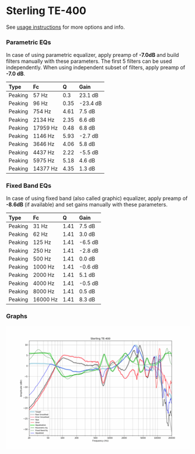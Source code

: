 # Sterling TE-400
See [usage instructions](https://github.com/jaakkopasanen/AutoEq#usage) for more options and info.

### Parametric EQs
In case of using parametric equalizer, apply preamp of **-7.0dB** and build filters manually
with these parameters. The first 5 filters can be used independently.
When using independent subset of filters, apply preamp of **-7.0 dB**.

| Type    | Fc       |    Q | Gain     |
|:--------|:---------|:-----|:---------|
| Peaking | 57 Hz    | 0.3  | 23.1 dB  |
| Peaking | 96 Hz    | 0.35 | -23.4 dB |
| Peaking | 754 Hz   | 4.61 | 7.5 dB   |
| Peaking | 2134 Hz  | 2.35 | 6.6 dB   |
| Peaking | 17959 Hz | 0.48 | 6.8 dB   |
| Peaking | 1146 Hz  | 5.93 | -2.7 dB  |
| Peaking | 3646 Hz  | 4.06 | 5.8 dB   |
| Peaking | 4437 Hz  | 2.22 | -5.5 dB  |
| Peaking | 5975 Hz  | 5.18 | 4.6 dB   |
| Peaking | 14377 Hz | 4.35 | 1.3 dB   |

### Fixed Band EQs
In case of using fixed band (also called graphic) equalizer, apply preamp of **-8.6dB**
(if available) and set gains manually with these parameters.

| Type    | Fc       |    Q | Gain    |
|:--------|:---------|:-----|:--------|
| Peaking | 31 Hz    | 1.41 | 7.5 dB  |
| Peaking | 62 Hz    | 1.41 | 3.0 dB  |
| Peaking | 125 Hz   | 1.41 | -6.5 dB |
| Peaking | 250 Hz   | 1.41 | -2.8 dB |
| Peaking | 500 Hz   | 1.41 | 0.0 dB  |
| Peaking | 1000 Hz  | 1.41 | -0.6 dB |
| Peaking | 2000 Hz  | 1.41 | 5.1 dB  |
| Peaking | 4000 Hz  | 1.41 | -0.5 dB |
| Peaking | 8000 Hz  | 1.41 | 0.5 dB  |
| Peaking | 16000 Hz | 1.41 | 8.3 dB  |

### Graphs
![](./Sterling%20TE-400.png)
